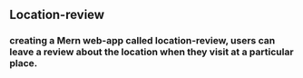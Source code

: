 ## Location-review

### creating a Mern web-app called location-review, users can leave a review about the location when they visit at a particular place.

